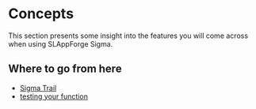 # Concepts

This section presents some insight into the features you will come across when using SLAppForge Sigma.

## Where to go from here

- [Sigma Trail](logs/logs.md)
- [testing your function](test/test.md)